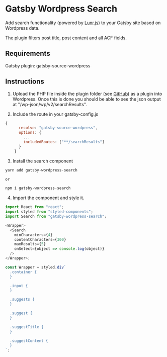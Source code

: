 # Gatsby Wordpress Search

Add search functionality (powered by [Lunr.js](https://github.com/olivernn/lunr.js/)) to your Gatsby site based on Wordpress data.

The plugin filters post title, post content and all ACF fields.

## Requirements

Gatsby plugin: gatsby-source-wordpress

## Instructions

1. Upload the PHP file inside the plugin folder (see [GitHub](https://github.com/robinzimmer1989/gatsby-wordpress-search)) as a plugin into Wordpress. Once this is done you should be able to see the json output at "/wp-json/wp/v2/searchResults".

2. Include the route in your gatsby-config.js

```javascript
{
      resolve: "gatsby-source-wordpress",
      options: {
        ...
        includedRoutes: ["**/searchResults"]
      }
    }
```

3. Install the search component

```javascript
yarn add gatsby-wordpress-search

or

npm i gatsby-wordpress-search
```

4. Import the component and style it.

```javascript
import React from "react";
import styled from "styled-components";
import Search from "gatsby-wordpress-search";

<Wrapper>
  <Search
    minCharacters={4}
    contentCharacters={300}
    maxResults={5}
    onSelect={object => console.log(object)}
  />
</Wrapper>;

const Wrapper = styled.div`
  .container {
  }

  .input {
  }

  .suggests {
  }

  .suggest {
  }

  .suggestTitle {
  }

  .suggestContent {
  }
`;
```
